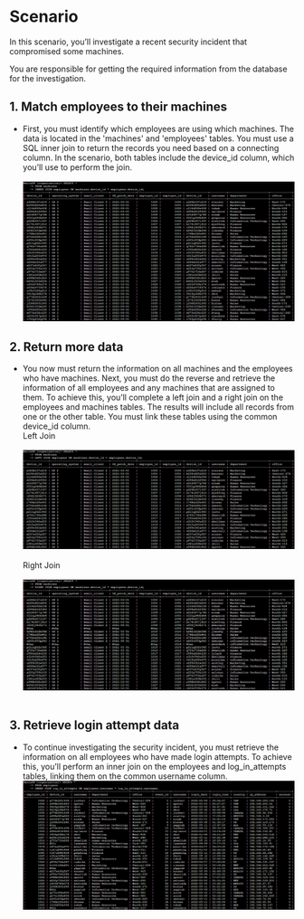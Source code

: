 # Scenario
In this scenario, you’ll investigate a recent security incident that compromised some machines.

You are responsible for getting the required information from the database for the investigation.

## 1. Match employees to their machines
- First, you must identify which employees are using which machines. The data is located in the 'machines' and 'employees' tables. You must use a SQL inner join to return the records you need based on a connecting column. In the scenario, both tables include the device_id column, which you’ll use to perform the join.<br><br>
![inner_join](https://github.com/Cr1msonPho3nix/SQL_Projects/blob/main/img/Join/1.inner_join.PNG)<br>

## 2. Return more data
- You now must return the information on all machines and the employees who have machines. Next, you must do the reverse and retrieve the information of all employees and any machines that are assigned to them. To achieve this, you’ll complete a left join and a right join on the employees and machines tables. The results will include all records from one or the other table. You must link these tables using the common device_id column.<br>
Left Join<br><br>
![left_join](https://github.com/Cr1msonPho3nix/SQL_Projects/blob/main/img/Join/2.1.left_join.PNG)<br><br>
Right Join<br><br>
![right_join](https://github.com/Cr1msonPho3nix/SQL_Projects/blob/main/img/Join/2.2.right_join.PNG)<br><br>

## 3. Retrieve login attempt data
- To continue investigating the security incident, you must retrieve the information on all employees who have made login attempts. To achieve this, you’ll perform an inner join on the employees and log_in_attempts tables, linking them on the common username column.<br>
![inner_join_user_login_attempt](https://github.com/Cr1msonPho3nix/SQL_Projects/blob/main/img/Join/3.inner_join_user_login_attempt.PNG)<br>